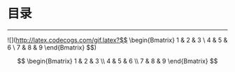 
# 目录
<!--自动插入TOC：https://github.com/ekalinin/github-markdown-toc-->
<!--ts-->
<!--te-->

----

![](http://latex.codecogs.com/gif.latex?$$ \begin{Bmatrix} 1 & 2 & 3 \ 4 & 5 & 6 \ 7 & 8 & 9 \end{Bmatrix} $$)

$$
  \begin{Bmatrix}
    1 & 2 & 3 \\
    4 & 5 & 6 \\
    7 & 8 & 9
    \end{Bmatrix}
$$
